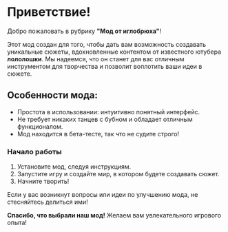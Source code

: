 # Приветствие!

Добро пожаловать в рубрику **"Мод от иглобрюха"**!

Этот мод создан для того, чтобы дать вам возможность создавать уникальные сюжеты, вдохновленные контентом от известного ютубера **лололошки**. Мы надеемся, что он станет для вас отличным инструментом для творчества и позволит воплотить ваши идеи в сюжете.

## Особенности мода:

- Простота в использовании: интуитивно понятный интерфейс.
- Не требует никаких танцев с бубном и обладает отличным функционалом.
- Мод находится в бета-тесте, так что не судите строго!

### Начало работы

1. Установите мод, следуя инструкциям.
2. Запустите игру и создайте мир, в котором будете создавать сюжет.
3. Начните творить!

Если у вас возникнут вопросы или идеи по улучшению мода, не стесняйтесь делиться ими!

**Спасибо, что выбрали наш мод!** Желаем вам увлекательного игрового опыта!
